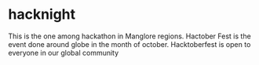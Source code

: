 # hacknight
This is the one among hackathon in Manglore regions.
Hactober Fest is the event done around globe in the month of october.
Hacktoberfest is open to everyone in our global community
